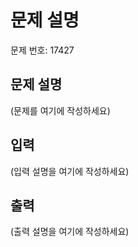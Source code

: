 # 문제 설명

문제 번호: 17427

## 문제 설명
(문제를 여기에 작성하세요)

## 입력
(입력 설명을 여기에 작성하세요)

## 출력
(출력 설명을 여기에 작성하세요)

